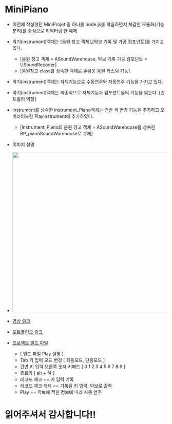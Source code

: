# MiniPiano
* 이전에 작성했던 MiniProjet 중 하나를 node.js를 학습하면서 체감한 모듈화(기능 분리)를 중점으로 리팩터링 한 예제

* 악기(instrument)객체는 [음원 창고 객체],[악보 기록 및 가공 컴포넌트]를 가지고 있다.
  * [음원 창고 객체 = ASoundWarehouse, 악보 기록 가공 컴포넌트 = USoundRecoder]
  * [음원창고 class를 상속한 객체로 손쉬운 음원 커스텀 가능]
* 악기(instrument)객체는 자체기능으로 수동연주와 자동연주 기능을 가지고 있다.
* 악기(instrument)객체는 최종적으로 자체기능과 컴포넌트들의 기능을 엮는다. [컨트롤러 역할]
* instrument를 상속한 instrument_Piano객체는 건반 색 변경 기능을 추가하고 오버라이드한 PlayInstrument에 추가하였다.
  * [instrument_Piano의 음원 창고 객체 = ASoundWarehouse를 상속한 BP_pianoSoundWarehouse로 교체]

* 이미지 설명
* <img src="https://user-images.githubusercontent.com/66342017/160290776-d87e8234-3af2-4dce-a0b0-b8a028e651a2.JPG"  width="800" height="500">

* [영상 링크](https://youtu.be/UFiNWYKLHcU)
* [포트폴리오 링크](https://special-room-7d9.notion.site/Resume-7a2d71247075470ba8854fb68c9e1a08)
* [프로젝트 빌드 파일](https://drive.google.com/file/d/1ceUhLh5ZK_lcmrECHIuNZRDHF_h1BBDZ/view?usp=sharing)
  *  [ 빌드 파일 Play 설명 ] 
  *  Tab 키 입력 모드 변경 [ 화음모드, 단음모드 ]
  *  건반 키 입력 오른쪽 숫자 키패드 [ 0 1 2 3 4 5 6 7 8 9 ]
  *  종료키 [ alt + f4 ]
  *  레코드 체크 == 키 입력 기록
  *  레코드 체크 해제 == 기록된 키 입력, 악보로 출력
  *  Play == 악보에 적힌 정보에 따라 자동 연주

# 읽어주셔서 감사합니다!!
